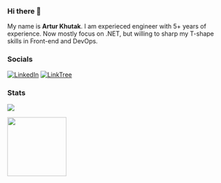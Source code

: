 ### Hi there 👋

My name is **Artur Khutak**.
I am experieced engineer with 5+ years of experience. Now mostly focus on .NET, but willing to sharp my T-shape skills in Front-end and DevOps.

### Socials

[![LinkedIn](https://img.shields.io/badge/-LinkedIn-blue?style=for-the-badge&logo=appveyor)](https://www.linkedin.com/in/arty-prof)
[![LinkTree](https://img.shields.io/badge/-linktree-green?style=for-the-badge&logo=appveyor)](https://linktr.ee/arty_prof)

### Stats
![](https://komarev.com/ghpvc/?username=ArtyProfe&color=green)

<div>
  <img height="135px" src="https://github-readme-stats.vercel.app/api/top-langs/?username=artyprof&theme=nord&&hide_title=true&hide_border=true&layout=compact&langs_count=8">
</div>
